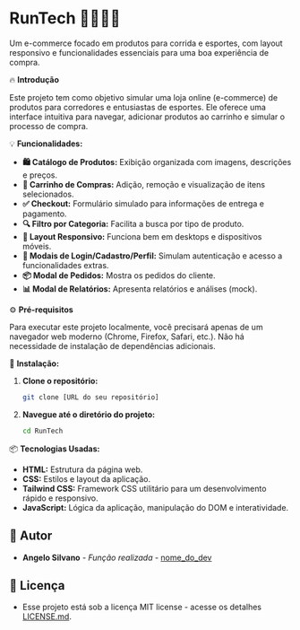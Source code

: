 # **RunTech** 🏃‍♂️🏃‍♀️  

Um e-commerce focado em produtos para corrida e esportes, com layout responsivo e funcionalidades essenciais para uma boa experiência de compra.  

🔥 **Introdução**  

Este projeto tem como objetivo simular uma loja online (e-commerce) de produtos para corredores e entusiastas de esportes. Ele oferece uma interface intuitiva para navegar, adicionar produtos ao carrinho e simular o processo de compra.  

💡 **Funcionalidades:**  

- **🛍️ Catálogo de Produtos:** Exibição organizada com imagens, descrições e preços.  
- **🛒 Carrinho de Compras:** Adição, remoção e visualização de itens selecionados.  
- **✅ Checkout:** Formulário simulado para informações de entrega e pagamento.  
- **🔍 Filtro por Categoria:** Facilita a busca por tipo de produto.  
- **📱 Layout Responsivo:** Funciona bem em desktops e dispositivos móveis.  
- **👤 Modais de Login/Cadastro/Perfil:** Simulam autenticação e acesso a funcionalidades extras.  
- **📦 Modal de Pedidos:** Mostra os pedidos do cliente.  
- **📊 Modal de Relatórios:** Apresenta relatórios e análises (mock).  

⚙️ **Pré-requisitos**  

Para executar este projeto localmente, você precisará apenas de um navegador web moderno (Chrome, Firefox, Safari, etc.). Não há necessidade de instalação de dependências adicionais.  


🚀 **Instalação:**  

1. **Clone o repositório:**  
   ```bash  
   git clone [URL do seu repositório]  
   ```  
2. **Navegue até o diretório do projeto:**  
   ```bash  
   cd RunTech  
   ```  

📦 **Tecnologias Usadas:**  

- **HTML:** Estrutura da página web.  
- **CSS:** Estilos e layout da aplicação.  
- **Tailwind CSS:** Framework CSS utilitário para um desenvolvimento rápido e responsivo.  
- **JavaScript:** Lógica da aplicação, manipulação do DOM e interatividade.

## 👷 Autor

* **Angelo Silvano** - *Função realizada* - [nome_do_dev](https://github.com/link_do_Perfil)

## 📄 Licença

- Esse projeto está sob a licença MIT license - acesse os detalhes [LICENSE.md](https://github.com/angelodesenvolvedor/RunTech?tab=MIT-1-ov-file).
